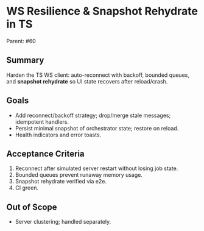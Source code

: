 # WS Resilience & Snapshot Rehydrate in TS

Parent: #60

## Summary
Harden the TS WS client: auto-reconnect with backoff, bounded queues, and **snapshot rehydrate** so UI state recovers after reload/crash.

## Goals
- Add reconnect/backoff strategy; drop/merge stale messages; idempotent handlers.
- Persist minimal snapshot of orchestrator state; restore on reload.
- Health indicators and error toasts.

## Acceptance Criteria
1. Reconnect after simulated server restart without losing job state.
2. Bounded queues prevent runaway memory usage.
3. Snapshot rehydrate verified via e2e.
4. CI green.

## Out of Scope
- Server clustering; handled separately.
